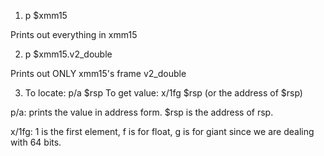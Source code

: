 1. p $xmm15

Prints out everything in xmm15









































2. p $xmm15.v2_double

Prints out ONLY xmm15's frame v2_double

















































































3. To locate: p/a $rsp      To get value: x/1fg $rsp (or the address of $rsp)

p/a: prints the value in address form. $rsp is the address of rsp.

x/1fg: 1 is the first element, f is for float, g is for giant since we are dealing with 64 bits.